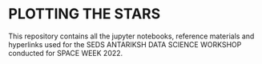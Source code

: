 # PLOTTING THE STARS

This repository contains all the jupyter notebooks, reference materials
and hyperlinks used for the SEDS ANTARIKSH DATA SCIENCE WORKSHOP conducted
 for SPACE WEEK 2022.
